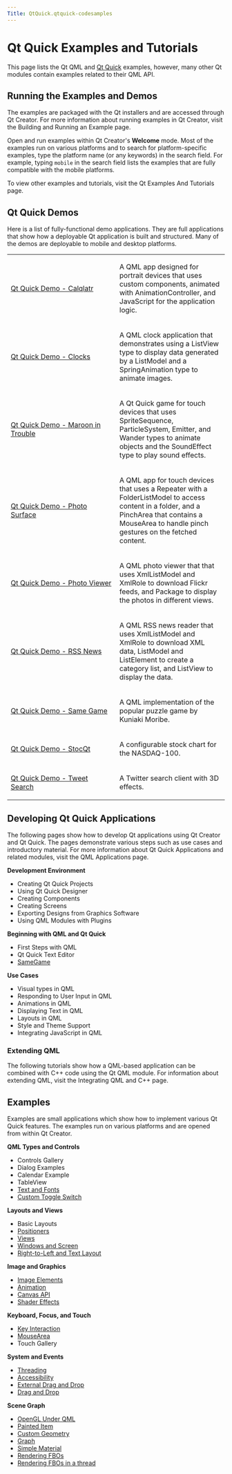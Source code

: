 ```yaml
---
Title: QtQuick.qtquick-codesamples
---
```

        
Qt Quick Examples and Tutorials
===============================

<span class="subtitle"></span>
<span id="details"></span>
This page lists the Qt QML and [Qt Quick](../QtQuick.qtquick-index.md) examples, however, many other Qt modules contain examples related to their QML API.

<span id="running-the-examples-and-demos"></span>
Running the Examples and Demos
------------------------------

The examples are packaged with the Qt installers and are accessed through Qt Creator. For more information about running examples in Qt Creator, visit the Building and Running an Example page.

Open and run examples within Qt Creator's **Welcome** mode. Most of the examples run on various platforms and to search for platform-specific examples, type the platform name (or any keywords) in the search field. For example, typing `mobile` in the search field lists the examples that are fully compatible with the mobile platforms.

To view other examples and tutorials, visit the Qt Examples And Tutorials page.

<span id="qt-quick-demos"></span>
Qt Quick Demos
--------------

Here is a list of fully-functional demo applications. They are full applications that show how a deployable Qt application is built and structured. Many of the demos are deployable to mobile and desktop platforms.

<table>
<colgroup>
<col width="50%" />
<col width="50%" />
</colgroup>
<tbody>
<tr class="odd">
<td><p><a href="https://developer.ubuntu.comapps/qml/sdk-15.04.3/QtQuick.demos-calqlatr/">Qt Quick Demo - Calqlatr</a></p></td>
<td><p>A QML app designed for portrait devices that uses custom components, animated with AnimationController, and JavaScript for the application logic.</p></td>
</tr>
<tr class="even">
<td><p><a href="https://developer.ubuntu.comapps/qml/sdk-15.04.3/QtQuick.demos-clocks/">Qt Quick Demo - Clocks</a></p></td>
<td><p>A QML clock application that demonstrates using a ListView type to display data generated by a ListModel and a SpringAnimation type to animate images.</p></td>
</tr>
<tr class="odd">
<td><p><a href="https://developer.ubuntu.comapps/qml/sdk-15.04.3/QtQuick.demos-maroon/">Qt Quick Demo - Maroon in Trouble</a></p></td>
<td><p>A Qt Quick game for touch devices that uses SpriteSequence, ParticleSystem, Emitter, and Wander types to animate objects and the SoundEffect type to play sound effects.</p></td>
</tr>
<tr class="even">
<td><p><a href="https://developer.ubuntu.comapps/qml/sdk-15.04.3/QtQuick.demos-photosurface/">Qt Quick Demo - Photo Surface</a></p></td>
<td><p>A QML app for touch devices that uses a Repeater with a FolderListModel to access content in a folder, and a PinchArea that contains a MouseArea to handle pinch gestures on the fetched content.</p></td>
</tr>
<tr class="odd">
<td><p><a href="https://developer.ubuntu.comapps/qml/sdk-15.04.3/QtQuick.demos-photoviewer/">Qt Quick Demo - Photo Viewer</a></p></td>
<td><p>A QML photo viewer that that uses XmlListModel and XmlRole to download Flickr feeds, and Package to display the photos in different views.</p></td>
</tr>
<tr class="even">
<td><p><a href="https://developer.ubuntu.comapps/qml/sdk-15.04.3/QtQuick.demos-rssnews/">Qt Quick Demo - RSS News</a></p></td>
<td><p>A QML RSS news reader that uses XmlListModel and XmlRole to download XML data, ListModel and ListElement to create a category list, and ListView to display the data.</p></td>
</tr>
<tr class="odd">
<td><p><a href="https://developer.ubuntu.comapps/qml/sdk-15.04.3/QtQuick.demos-samegame/">Qt Quick Demo - Same Game</a></p></td>
<td><p>A QML implementation of the popular puzzle game by Kuniaki Moribe.</p></td>
</tr>
<tr class="even">
<td><p><a href="https://developer.ubuntu.comapps/qml/sdk-15.04.3/QtQuick.demos-stocqt/">Qt Quick Demo - StocQt</a></p></td>
<td><p>A configurable stock chart for the NASDAQ-100.</p></td>
</tr>
<tr class="odd">
<td><p><a href="https://developer.ubuntu.comapps/qml/sdk-15.04.3/QtQuick.demos-tweetsearch/">Qt Quick Demo - Tweet Search</a></p></td>
<td><p>A Twitter search client with 3D effects.</p></td>
</tr>
</tbody>
</table>

<span id="developing-qt-quick-applications"></span>
Developing Qt Quick Applications
--------------------------------

The following pages show how to develop Qt applications using Qt Creator and Qt Quick. The pages demonstrate various steps such as use cases and introductory material. For more information about Qt Quick Applications and related modules, visit the QML Applications page.

**Development Environment**

-   Creating Qt Quick Projects
-   Using Qt Quick Designer
-   Creating Components
-   Creating Screens
-   Exporting Designs from Graphics Software
-   Using QML Modules with Plugins

**Beginning with QML and Qt Quick**

-   First Steps with QML
-   Qt Quick Text Editor
-   [SameGame](../QtQuick.qml-advtutorial.md)

**Use Cases**

-   Visual types in QML
-   Responding to User Input in QML
-   Animations in QML
-   Displaying Text in QML
-   Layouts in QML
-   Style and Theme Support
-   Integrating JavaScript in QML

<span id="extending-qml"></span>
### Extending QML

The following tutorials show how a QML-based application can be combined with C++ code using the Qt QML module. For information about extending QML, visit the Integrating QML and C++ page.

<span id="examples"></span>
Examples
--------

Examples are small applications which show how to implement various Qt Quick features. The examples run on various platforms and are opened from within Qt Creator.

**QML Types and Controls**

-   Controls Gallery
-   Dialog Examples
-   Calendar Example
-   TableView
-   [Text and Fonts](https://developer.ubuntu.comapps/qml/sdk-15.04.3/QtQuick.text/)
-   [Custom Toggle Switch](../QtQuick.qmlexampletoggleswitch.md)

**Layouts and Views**

-   Basic Layouts
-   [Positioners](https://developer.ubuntu.comapps/qml/sdk-15.04.3/QtQuick.positioners/)
-   [Views](https://developer.ubuntu.comapps/qml/sdk-15.04.3/QtQuick.views/)
-   [Windows and Screen](https://developer.ubuntu.comapps/qml/sdk-15.04.3/QtQuick.window/)
-   [Right-to-Left and Text Layout](https://developer.ubuntu.comapps/qml/sdk-15.04.3/QtQuick.righttoleft/)

**Image and Graphics**

-   [Image Elements](https://developer.ubuntu.comapps/qml/sdk-15.04.3/QtQuick.imageelements/)
-   [Animation](https://developer.ubuntu.comapps/qml/sdk-15.04.3/QtQuick.animation/)
-   [Canvas API](https://developer.ubuntu.comapps/qml/sdk-15.04.3/QtQuick.canvas/)
-   [Shader Effects](https://developer.ubuntu.comapps/qml/sdk-15.04.3/QtQuick.shadereffects/)

**Keyboard, Focus, and Touch**

-   [Key Interaction](https://developer.ubuntu.comapps/qml/sdk-15.04.3/QtQuick.keyinteraction/)
-   [MouseArea](https://developer.ubuntu.comapps/qml/sdk-15.04.3/QtQuick.mousearea/)
-   Touch Gallery

**System and Events**

-   [Threading](https://developer.ubuntu.comapps/qml/sdk-15.04.3/QtQuick.threading/)
-   [Accessibility](https://developer.ubuntu.comapps/qml/sdk-15.04.3/QtQuick.quick-accessibility/)
-   [External Drag and Drop](https://developer.ubuntu.comapps/qml/sdk-15.04.3/QtQuick.externaldraganddrop/)
-   [Drag and Drop](https://developer.ubuntu.comapps/qml/sdk-15.04.3/QtQuick.draganddrop/)

**Scene Graph**

-   [OpenGL Under QML](https://developer.ubuntu.comapps/qml/sdk-15.04.3/QtQuick.scenegraph-openglunderqml/)
-   [Painted Item](https://developer.ubuntu.comapps/qml/sdk-15.04.3/QtQuick.customitems-painteditem/)
-   [Custom Geometry](https://developer.ubuntu.comapps/qml/sdk-15.04.3/QtQuick.scenegraph-customgeometry/)
-   [Graph](https://developer.ubuntu.comapps/qml/sdk-15.04.3/QtQuick.scenegraph-graph/)
-   [Simple Material](https://developer.ubuntu.comapps/qml/sdk-15.04.3/QtQuick.scenegraph-simplematerial/)
-   [Rendering FBOs](https://developer.ubuntu.comapps/qml/sdk-15.04.3/QtQuick.scenegraph-textureinsgnode/)
-   [Rendering FBOs in a thread](https://developer.ubuntu.comapps/qml/sdk-15.04.3/QtQuick.scenegraph-textureinthread/)

